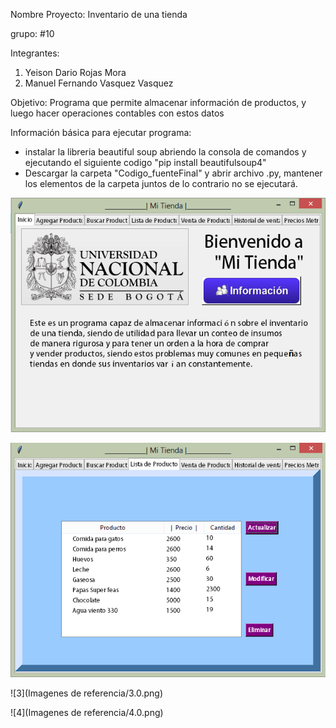 Nombre Proyecto: Inventario de una tienda

grupo: #10

Integrantes:
1. Yeison Dario Rojas Mora
2. Manuel Fernando Vasquez Vasquez

Objetivo: Programa que permite almacenar información de productos, y luego hacer operaciones contables con estos datos

Información básica para ejecutar programa:
- instalar la libreria beautiful soup abriendo la consola de comandos y ejecutando el siguiente codigo "pip install beautifulsoup4"
- Descargar la carpeta "Codigo_fuenteFinal" y abrir archivo .py, mantener los elementos de la carpeta juntos de lo contrario no se ejecutará.

![1](https://github.com/Yeison-Rojas/Proyecto_Inventario_Tienda/blob/main/Imagenes%20de%20referencia/1.0.png)

![2](https://github.com/Yeison-Rojas/Proyecto_Inventario_Tienda/blob/main/Imagenes%20de%20referencia/2.0.png)

![3](Imagenes de referencia/3.0.png)

![4](Imagenes de referencia/4.0.png)
